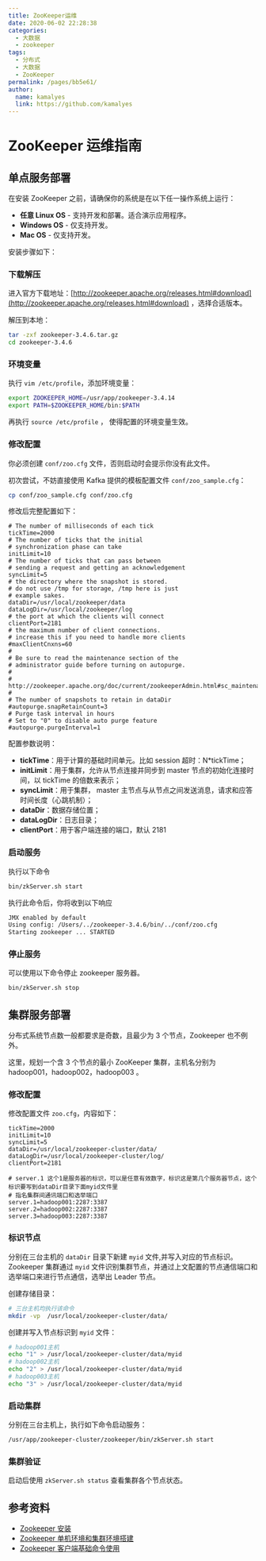 ```yaml
---
title: ZooKeeper运维
date: 2020-06-02 22:28:38
categories: 
  - 大数据
  - zookeeper
tags: 
  - 分布式
  - 大数据
  - ZooKeeper
permalink: /pages/bb5e61/
author: 
  name: kamalyes
  link: https://github.com/kamalyes
---
```


# ZooKeeper 运维指南

## 单点服务部署

在安装 ZooKeeper 之前，请确保你的系统是在以下任一操作系统上运行：

- **任意 Linux OS** - 支持开发和部署。适合演示应用程序。
- **Windows OS** - 仅支持开发。
- **Mac OS** - 仅支持开发。

安装步骤如下：

### 下载解压

进入官方下载地址：[http://zookeeper.apache.org/releases.html#download](http://zookeeper.apache.org/releases.html#download) ，选择合适版本。

解压到本地：

```bash
tar -zxf zookeeper-3.4.6.tar.gz
cd zookeeper-3.4.6
```

### 环境变量

执行 `vim /etc/profile`，添加环境变量：

```bash
export ZOOKEEPER_HOME=/usr/app/zookeeper-3.4.14
export PATH=$ZOOKEEPER_HOME/bin:$PATH
```

再执行 `source /etc/profile` ， 使得配置的环境变量生效。

### 修改配置

你必须创建 `conf/zoo.cfg` 文件，否则启动时会提示你没有此文件。

初次尝试，不妨直接使用 Kafka 提供的模板配置文件 `conf/zoo_sample.cfg`：

```bash
cp conf/zoo_sample.cfg conf/zoo.cfg
```

修改后完整配置如下：

```properties
# The number of milliseconds of each tick
tickTime=2000
# The number of ticks that the initial
# synchronization phase can take
initLimit=10
# The number of ticks that can pass between
# sending a request and getting an acknowledgement
syncLimit=5
# the directory where the snapshot is stored.
# do not use /tmp for storage, /tmp here is just
# example sakes.
dataDir=/usr/local/zookeeper/data
dataLogDir=/usr/local/zookeeper/log
# the port at which the clients will connect
clientPort=2181
# the maximum number of client connections.
# increase this if you need to handle more clients
#maxClientCnxns=60
#
# Be sure to read the maintenance section of the
# administrator guide before turning on autopurge.
#
# http://zookeeper.apache.org/doc/current/zookeeperAdmin.html#sc_maintenance
#
# The number of snapshots to retain in dataDir
#autopurge.snapRetainCount=3
# Purge task interval in hours
# Set to "0" to disable auto purge feature
#autopurge.purgeInterval=1
```

配置参数说明：

- **tickTime**：用于计算的基础时间单元。比如 session 超时：N\*tickTime；
- **initLimit**：用于集群，允许从节点连接并同步到 master 节点的初始化连接时间，以 tickTime 的倍数来表示；
- **syncLimit**：用于集群， master 主节点与从节点之间发送消息，请求和应答时间长度（心跳机制）；
- **dataDir**：数据存储位置；
- **dataLogDir**：日志目录；
- **clientPort**：用于客户端连接的端口，默认 2181

### 启动服务

执行以下命令

```bash
bin/zkServer.sh start
```

执行此命令后，你将收到以下响应

```bash
JMX enabled by default
Using config: /Users/../zookeeper-3.4.6/bin/../conf/zoo.cfg
Starting zookeeper ... STARTED
```

### 停止服务

可以使用以下命令停止 zookeeper 服务器。

```bash
bin/zkServer.sh stop
```

## 集群服务部署

分布式系统节点数一般都要求是奇数，且最少为 3 个节点，Zookeeper 也不例外。

这里，规划一个含 3 个节点的最小 ZooKeeper 集群，主机名分别为 hadoop001，hadoop002，hadoop003 。

### 修改配置

修改配置文件 `zoo.cfg`，内容如下：

```properties
tickTime=2000
initLimit=10
syncLimit=5
dataDir=/usr/local/zookeeper-cluster/data/
dataLogDir=/usr/local/zookeeper-cluster/log/
clientPort=2181

# server.1 这个1是服务器的标识，可以是任意有效数字，标识这是第几个服务器节点，这个标识要写到dataDir目录下面myid文件里
# 指名集群间通讯端口和选举端口
server.1=hadoop001:2287:3387
server.2=hadoop002:2287:3387
server.3=hadoop003:2287:3387
```

### 标识节点

分别在三台主机的 `dataDir` 目录下新建 `myid` 文件,并写入对应的节点标识。Zookeeper 集群通过 `myid` 文件识别集群节点，并通过上文配置的节点通信端口和选举端口来进行节点通信，选举出 Leader 节点。

创建存储目录：

```bash
# 三台主机均执行该命令
mkdir -vp  /usr/local/zookeeper-cluster/data/
```

创建并写入节点标识到 `myid` 文件：

```bash
# hadoop001主机
echo "1" > /usr/local/zookeeper-cluster/data/myid
# hadoop002主机
echo "2" > /usr/local/zookeeper-cluster/data/myid
# hadoop003主机
echo "3" > /usr/local/zookeeper-cluster/data/myid
```

### 启动集群

分别在三台主机上，执行如下命令启动服务：

```bash
/usr/app/zookeeper-cluster/zookeeper/bin/zkServer.sh start
```

### 集群验证

启动后使用 `zkServer.sh status` 查看集群各个节点状态。

## 参考资料

- [Zookeeper 安装](https://www.w3cschool.cn/zookeeper/zookeeper_installation.html)
- [Zookeeper 单机环境和集群环境搭建](https://github.com/heibaiying/BigData-Notes/blob/master/notes/installation/Zookeeper%E5%8D%95%E6%9C%BA%E7%8E%AF%E5%A2%83%E5%92%8C%E9%9B%86%E7%BE%A4%E7%8E%AF%E5%A2%83%E6%90%AD%E5%BB%BA.md)
- [Zookeeper 客户端基础命令使用](https://www.runoob.com/w3cnote/zookeeper-bs-command.html)
